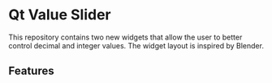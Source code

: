 # Qt Value Slider

This repository contains two new widgets that allow the user to better control decimal and integer values.
The widget layout is inspired by Blender.

## Features


